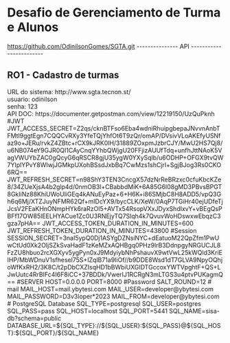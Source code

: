 # Desafio de Gerenciamento de Turma e Alunos
https://github.com/OdinilsonGomes/SGTA.git
---------------  API ------------------------
<h2>RO1 - Cadastro de turmas</h2>
 URL do sistema: http://www.sgta.tecnon.st/ <br>
 usuario: odinilson<br>
 senha: 123<br>
 API DOC: https://documenter.getpostman.com/view/12219150/UzQuPknh
#JWT
JWT_ACCESS_SECRET=Z2qs/cknBTFso6Eba4wdniRhuipgbepaJNvvnAnbTFMtl9ggtEgn7CQQCvRXy3YfeTQjYhfOt6T9zQr/omAP/DVsivVLoAKEfyUSNfaz9o+JERu/rvkZ4ZBtc+rCX9kJRK0lH/31889ZOxpmJzbrCJY/MwU2HS7Qj8/u6NB074eY9GJR0QI1CAyCnqYYhbQWjgU20FFjizAUUfTdq+unfhJttNAoK5VagVWUYbZAC0gQcyG6qRSCR8gjU35ygW0YXySqlb/u6ODHP+OFGX9tvQW7YIplYPvY8WIwjJGMkpUXohBSsdJxbBq7CwMzs1shCjrl+SgjBJog3Rs0CKO6RQ==
JWT_REFRESH_SECRET=n98ShY3TEN3CncgX57dzNrReBRzxc0cfuKbcKZe8/34ZUeXjsA4b2glp4d/0nmOB3l+CBabbdMiK+6A85G6l08gMD3PBvsBPGT8GkIiNz88KhiUWoUliGEq4kANuEyPaz+6+H6K+i86SMjbC8H8ADD5/vpQ3Gh6q6Mj/XTZJuyNFMR62Qf+mIDcYX9/bycCLK/XeW/0AqP7TGiHr40ejUDfeTjJcsV2FEaKHnONmpHYk6raRzOl5+AVTx54RsopVXxJDyxShdIxvY+vBEgQsPBFf17OW85IEELHYACue1Zc0U3RNEjyTQ7Slqh4k7QvuvWoHDswxwEbqzC3gza7pHA==
JWT_ACCESS_TOKEN_DURATION_IN_MINUTES=600
JWT_REFRESH_TOKEN_DURATION_IN_MINUTES=43800
#Session
SESSION_SECRET=3naI5ypQ0Dj1ASYgDZNsiNYC+dEatuoM22QpZfm1PwUwCtUd0Xk2OIjSZkSvaHadF1zKeMZxAQHBgq0PHz9lrB3DdnpgyNRGUCJL8FzZU8hbuo2rcXGXyv5ygPyn0xJ9MdyiybNhPshauvX9wtVwL25kWQld3KriEIHP/MbWDnuV1sfhesel75S+IZqlB71a9IiOf//b9DDE8Wsd1dT7GLVA9NpyOQhjoWfKxRH2/3K8C/t2pDbCXZIsqHD1bBWbiUXGIDTGccoxYWTVpghtF+QS+LJwUutc4RrBIFc4I6F8iCC+37BDDk/VwerIJ1RCRgN3mLTGS3u4ptvPUKagmQ==
#SERVER
HOST=0.0.0.0
PORT=8000
#Password
SALT_ROUND=12
# mail
MAIL_HOST=mail.ybytesi.com
MAIL_USER=developer@ybytesi.com
MAIL_PASSWORD=D3v3loper*2023
MAIL_FROM=developer@ybytesi.com
# PostgreSQL Database
SQL_TYPE=postgresql
SQL_USER=postgres
SQL_PASS=pass
SQL_HOST=localhost
SQL_PORT=5441
SQL_NAME=sisa-db?schema=public
DATABASE_URL=${SQL_TYPE}://${SQL_USER}:${SQL_PASS}@${SQL_HOST}:${SQL_PORT}/${SQL_NAME}

